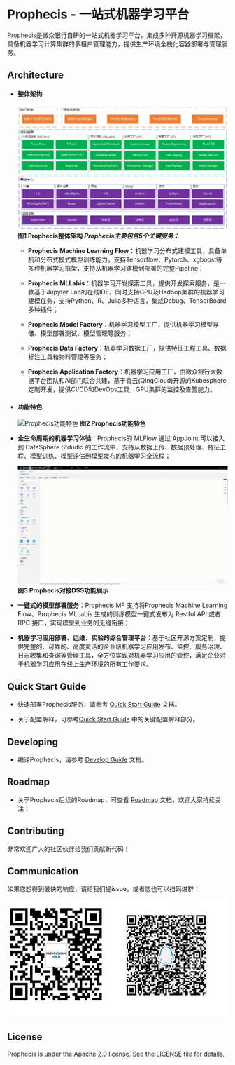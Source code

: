 # Prophecis - 一站式机器学习平台

Prophecis是微众银行自研的一站式机器学习平台，集成多种开源机器学习框架，具备机器学习计算集群的多租户管理能力，提供生产环境全栈化容器部署与管理服务。

## Architecture
- #### 整体架构
  ![Prophecis](.\image\Prophecis整体架构.png)
                                                                           **图1 Prophecis整体架构**
  ***Prophecis主要包含5个关键服务：***

  - **Prophecis Machine Learning Flow**：机器学习分布式建模工具，具备单机和分布式模式模型训练能力，支持Tensorflow、Pytorch、xgboost等多种机器学习框架，支持从机器学习建模到部署的完整Pipeline；

  - **Prophecis MLLabis**：机器学习开发探索工具，提供开发探索服务，是一款基于Jupyter Lab的在线IDE，同时支持GPU及Hadoop集群的机器学习建模任务，支持Python、R、Julia多种语言，集成Debug、TensorBoard多种插件；

  - **Prophecis Model Factory**：机器学习模型工厂，提供机器学习模型存储、模型部署测试、模型管理等服务；

  - **Prophecis Data Factory**：机器学习数据工厂，提供特征工程工具、数据标注工具和物料管理等服务；

  - **Prophecis Application Factory**：机器学习应用工厂，由微众银行大数据平台团队和AI部门联合共建，基于青云(QingCloud)开源的Kubesphere定制开发，提供CI/CD和DevOps工具，GPU集群的监控及告警能力。

- #### 功能特色

  ![Prophecis功能特色](.\image\Prophecis功能特色.jpg)
                                                                       **图2 Prophecis功能特色**
- **全生命周期的机器学习体验**：Prophecis的 MLFlow 通过 AppJoint 可以接入到 DataSphere Stdudio 的工作流中，支持从数据上传、数据预处理、特征工程、模型训练、模型评估到模型发布的机器学习全流程；

  ![DSS-Prophecis](.\image\DSS-Prophecis.gif)
                                                                  **图3 Prophecis对接DSS功能展示**
- **一键式的模型部署服务**：Prophecis MF 支持将Prophecis Machine Learning Flow、Prophecis MLLabis 生成的训练模型一键式发布为 Restful API 或者 RPC 接口，实现模型到业务的无缝衔接；

- **机器学习应用部署、运维、实验的综合管理平台**：基于社区开源方案定制，提供完整的、可靠的、高度灵活的企业级机器学习应用发布、监控、服务治理、日志收集和查询等管理工具，全方位实现对机器学习应用的管控，满足企业对于机器学习应用在线上生产环境的所有工作要求。

## Quick Start Guide
- 快速部署Prophecis服务，请参考 [Quick Start Guide](https://github.com/WeBankFinTech/Prophecis) 文档。

- 关于配置解释，可参考[Quick Start Guide](https://github.com/WeBankFinTech/Prophecis/tree/master/doc/zh_CN/QuickStartGuide) 中的关键配置解释部分。

## Developing
- 编译Prophecis，请参考 [Develop Guide](https://github.com/WeBankFinTech/Prophecis/tree/master/doc/zh_CN/DevelopGuide)  文档。

## Roadmap
- 关于Prophecis后续的Roadmap，可查看 [Roadmap](https://github.com/WeBankFinTech/Prophecis/tree/master/doc/zh_CN/Roadmap) 文档，欢迎大家持续关注！

## Contributing

非常欢迎广大的社区伙伴给我们贡献新代码！

## Communication

如果您想得到最快的响应，请给我们提issue，或者您也可以扫码进群：

![Communication](.\image\Communication.png)

## License
Prophecis  is under the Apache 2.0 license. See the LICENSE file for details.

